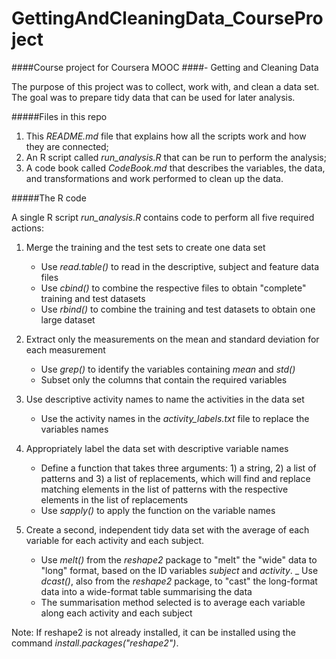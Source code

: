 GettingAndCleaningData_CourseProject
====================================

####Course project for Coursera MOOC 
####- Getting and Cleaning Data

The purpose of this project was to collect, work with, and clean a data set. 
The goal was to prepare tidy data that can be used for later analysis. 

#####Files in this repo

1. This *README.md* file that explains how all the scripts work and how they are connected;
2. An R script called *run_analysis.R* that can be run to perform the analysis;
3. A code book called *CodeBook.md* that describes the variables, the data, and transformations and work  performed to clean up the data. 

#####The R code

A single R script *run_analysis.R* contains code to perform all five required actions:

1. Merge the training and the test sets to create one data set

    - Use _read.table()_ to read in the descriptive, subject and feature data files
    - Use _cbind()_ to combine the respective files to obtain "complete" training and test datasets
    - Use _rbind()_ to combine the training and test datasets to obtain one large dataset

2. Extract only the measurements on the mean and standard deviation for each measurement

    - Use _grep()_ to identify the variables containing _mean_ and _std()_
    - Subset only the columns that contain the required variables
    
3. Use descriptive activity names to name the activities in the data set

    - Use the activity names in the *activity_labels.txt* file to replace the variables names

4. Appropriately label the data set with descriptive variable names

    - Define a function that takes three arguments: 1) a string, 2) a list of patterns  and 3) a list of replacements, which will find and replace matching elements in the list of patterns with the respective elements in the list of replacements
    - Use _sapply()_ to apply the function on the variable names
    
5. Create a second, independent tidy data set with the average of each variable for each activity and each subject.

    - Use _melt()_ from the *reshape2* package to "melt" the "wide" data to "long" format, based on the ID variables _subject_ and _activity_.
    _ Use _dcast()_, also from the _reshape2_ package, to "cast" the long-format data into a wide-format table summarising the data
    - The summarisation method selected is to average each variable along each activity and each subject
    
Note: If reshape2 is not already installed, it can be installed using the command *install.packages("reshape2")*.
